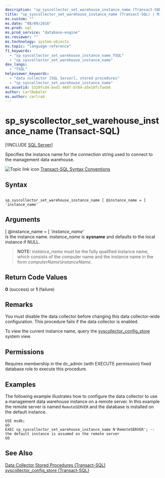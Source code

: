 ```yaml
---
description: "sp_syscollector_set_warehouse_instance_name (Transact-SQL)"
title: "sp_syscollector_set_warehouse_instance_name (Transact-SQL) | Microsoft Docs"
ms.custom: ""
ms.date: "08/09/2016"
ms.prod: sql
ms.prod_service: "database-engine"
ms.reviewer: ""
ms.technology: system-objects
ms.topic: "language-reference"
f1_keywords: 
  - "sp_syscollector_set_warehouse_instance_name_TSQL"
  - "sp_syscollector_set_warehouse_instance_name"
dev_langs: 
  - "TSQL"
helpviewer_keywords: 
  - "data collector [SQL Server], stored procedures"
  - "sp_syscollector_set_warehouse_instance_name"
ms.assetid: 5320fcd4-bed1-468f-b784-a5e10fcfaeb6
author: CarlRabeler
ms.author: carlrab
---
```

# sp_syscollector_set_warehouse_instance_name (Transact-SQL)
[!INCLUDE [SQL Server](../../includes/applies-to-version/sqlserver.md)]

  Specifies the instance name for the connection string used to connect to the management data warehouse.  
  
 ![Topic link icon](../../database-engine/configure-windows/media/topic-link.gif "Topic link icon") [Transact-SQL Syntax Conventions](../../t-sql/language-elements/transact-sql-syntax-conventions-transact-sql.md)  
  
## Syntax  
  
```  
  
sp_syscollector_set_warehouse_instance_name [ @instance_name = ] 'instance_name'  
```  
  
## Arguments  
 [ @instance_name = ] '*instance_name*'  
 Is the instance name. *instance_name* is **sysname** and defaults to the local instance if NULL.  
  
> **NOTE:**  _instance_name_ must be the fully qualified instance name, which consists of the computer name and the instance name in the form *computerName*\\*instanceName*.  
  
## Return Code Values  
 **0** (success) or **1** (failure)  
  
## Remarks  
 You must disable the data collector before changing this data collector-wide configuration. This procedure fails if the data collector is enabled.  
  
 To view the current instance name, query the [syscollector_config_store](../../relational-databases/system-catalog-views/syscollector-config-store-transact-sql.md) system view.  
  
## Permissions  
 Requires membership in the dc_admin (with EXECUTE permission) fixed database role to execute this procedure.  
  
## Examples  
 The following example illustrates how to configure the data collector to use a management data warehouse instance on a remote server. In this example the remote server is named `RemoteSERVER` and the database is installed on the default instance.  
  
```  
USE msdb;  
GO  
EXEC sp_syscollector_set_warehouse_instance_name N'RemoteSERVER'; -- the default instance is assumed on the remote server  
GO  
```  
  
## See Also  
 [Data Collector Stored Procedures &#40;Transact-SQL&#41;](../../relational-databases/system-stored-procedures/data-collector-stored-procedures-transact-sql.md)   
 [syscollector_config_store &#40;Transact-SQL&#41;](../../relational-databases/system-catalog-views/syscollector-config-store-transact-sql.md)  
  
  
